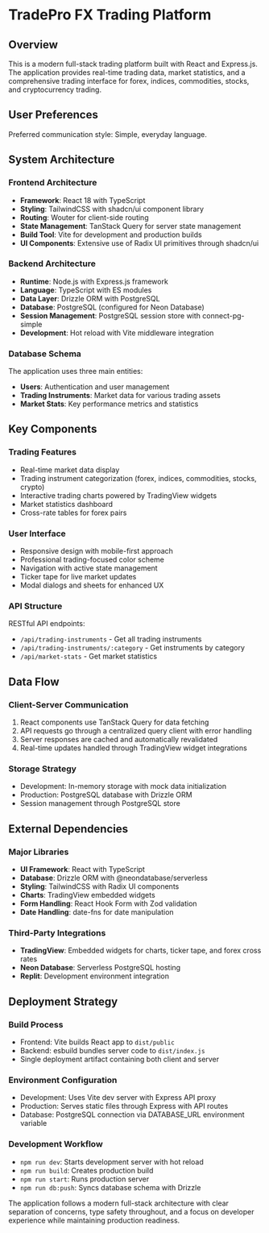 # TradePro FX Trading Platform

## Overview
This is a modern full-stack trading platform built with React and Express.js. The application provides real-time trading data, market statistics, and a comprehensive trading interface for forex, indices, commodities, stocks, and cryptocurrency trading.

## User Preferences
Preferred communication style: Simple, everyday language.

## System Architecture

### Frontend Architecture
- **Framework**: React 18 with TypeScript
- **Styling**: TailwindCSS with shadcn/ui component library
- **Routing**: Wouter for client-side routing
- **State Management**: TanStack Query for server state management
- **Build Tool**: Vite for development and production builds
- **UI Components**: Extensive use of Radix UI primitives through shadcn/ui

### Backend Architecture
- **Runtime**: Node.js with Express.js framework
- **Language**: TypeScript with ES modules
- **Data Layer**: Drizzle ORM with PostgreSQL
- **Database**: PostgreSQL (configured for Neon Database)
- **Session Management**: PostgreSQL session store with connect-pg-simple
- **Development**: Hot reload with Vite middleware integration

### Database Schema
The application uses three main entities:
- **Users**: Authentication and user management
- **Trading Instruments**: Market data for various trading assets
- **Market Stats**: Key performance metrics and statistics

## Key Components

### Trading Features
- Real-time market data display
- Trading instrument categorization (forex, indices, commodities, stocks, crypto)
- Interactive trading charts powered by TradingView widgets
- Market statistics dashboard
- Cross-rate tables for forex pairs

### User Interface
- Responsive design with mobile-first approach
- Professional trading-focused color scheme
- Navigation with active state management
- Ticker tape for live market updates
- Modal dialogs and sheets for enhanced UX

### API Structure
RESTful API endpoints:
- `/api/trading-instruments` - Get all trading instruments
- `/api/trading-instruments/:category` - Get instruments by category
- `/api/market-stats` - Get market statistics

## Data Flow

### Client-Server Communication
1. React components use TanStack Query for data fetching
2. API requests go through a centralized query client with error handling
3. Server responses are cached and automatically revalidated
4. Real-time updates handled through TradingView widget integrations

### Storage Strategy
- Development: In-memory storage with mock data initialization
- Production: PostgreSQL database with Drizzle ORM
- Session management through PostgreSQL store

## External Dependencies

### Major Libraries
- **UI Framework**: React with TypeScript
- **Database**: Drizzle ORM with @neondatabase/serverless
- **Styling**: TailwindCSS with Radix UI components
- **Charts**: TradingView embedded widgets
- **Form Handling**: React Hook Form with Zod validation
- **Date Handling**: date-fns for date manipulation

### Third-Party Integrations
- **TradingView**: Embedded widgets for charts, ticker tape, and forex cross rates
- **Neon Database**: Serverless PostgreSQL hosting
- **Replit**: Development environment integration

## Deployment Strategy

### Build Process
- Frontend: Vite builds React app to `dist/public`
- Backend: esbuild bundles server code to `dist/index.js`
- Single deployment artifact containing both client and server

### Environment Configuration
- Development: Uses Vite dev server with Express API proxy
- Production: Serves static files through Express with API routes
- Database: PostgreSQL connection via DATABASE_URL environment variable

### Development Workflow
- `npm run dev`: Starts development server with hot reload
- `npm run build`: Creates production build
- `npm run start`: Runs production server
- `npm run db:push`: Syncs database schema with Drizzle

The application follows a modern full-stack architecture with clear separation of concerns, type safety throughout, and a focus on developer experience while maintaining production readiness.